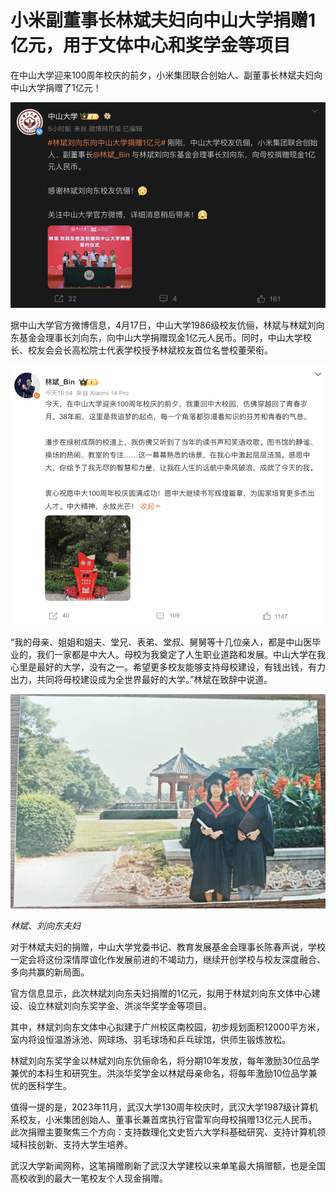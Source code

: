 # 小米副董事长林斌夫妇向中山大学捐赠1亿元，用于文体中心和奖学金等项目

在中山大学迎来100周年校庆的前夕，小米集团联合创始人、副董事长林斌夫妇向中山大学捐赠了1亿元！

![e14eb17742956a0c88c73291b19d4973.jpg](https://raw.githubusercontent.com/qqhsx/qqnews_image/main/2024/04/17/小米副董事长林斌夫妇向中山大学捐赠1亿元，用于文体中心和奖学金等项目/e14eb17742956a0c88c73291b19d4973.jpg)

据中山大学官方微博信息，4月17日，中山大学1986级校友伉俪，林斌与林斌刘向东基金会理事长刘向东，向中山大学捐赠现金1亿元人民币。同时，中山大学校长、校友会会长高松院士代表学校授予林斌校友首位名誉校董荣衔。

![cf53ee141a3f0ec89301456a6b72601e.jpg](https://raw.githubusercontent.com/qqhsx/qqnews_image/main/2024/04/17/小米副董事长林斌夫妇向中山大学捐赠1亿元，用于文体中心和奖学金等项目/cf53ee141a3f0ec89301456a6b72601e.jpg)

“我的母亲、姐姐和姐夫、堂兄、表弟、堂叔、舅舅等十几位亲人，都是中山医毕业的，我们一家都是中大人。母校为我奠定了人生职业道路和发展。中山大学在我心里是最好的大学，没有之一。希望更多校友能够支持母校建设，有钱出钱，有力出力，共同将母校建设成为全世界最好的大学。”林斌在致辞中说道。

![9e26dd7aa612dadce8b5d03cc3502c84.jpg](https://raw.githubusercontent.com/qqhsx/qqnews_image/main/2024/04/17/小米副董事长林斌夫妇向中山大学捐赠1亿元，用于文体中心和奖学金等项目/9e26dd7aa612dadce8b5d03cc3502c84.jpg)

_林斌、刘向东夫妇_

对于林斌夫妇的捐赠，中山大学党委书记、教育发展基金会理事长陈春声说，学校一定会将这份深情厚谊化作发展前进的不竭动力，继续开创学校与校友深度融合、多向共赢的新局面。

官方信息显示，此次林斌刘向东夫妇捐赠的1亿元，拟用于林斌刘向东文体中心建设、设立林斌刘向东奖学金、洪淡华奖学金等项目。

其中，林斌刘向东文体中心拟建于广州校区南校园，初步规划面积12000平方米，室内将设恒温游泳池、网球场、羽毛球场和乒乓球馆，供师生锻炼放松。

林斌刘向东奖学金以林斌刘向东伉俪命名，将分期10年发放，每年激励30位品学兼优的本科生和研究生。洪淡华奖学金以林斌母亲命名，将每年激励10位品学兼优的医科学生。

值得一提的是，2023年11月，武汉大学130周年校庆时，武汉大学1987级计算机系校友，小米集团创始人、董事长兼首席执行官雷军向母校捐赠13亿元人民币。此次捐赠主要聚焦三个方向：支持数理化文史哲六大学科基础研究、支持计算机领域科技创新、支持大学生培养。

武汉大学新闻网称，这笔捐赠刷新了武汉大学建校以来单笔最大捐赠额，也是全国高校收到的最大一笔校友个人现金捐赠。

